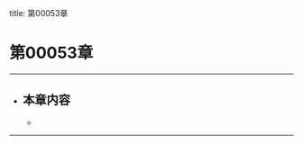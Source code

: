 title: 第00053章
# 第00053章
-------------------------------------------------
- 本章内容
    - 
    - 
-------------------------------------------------
